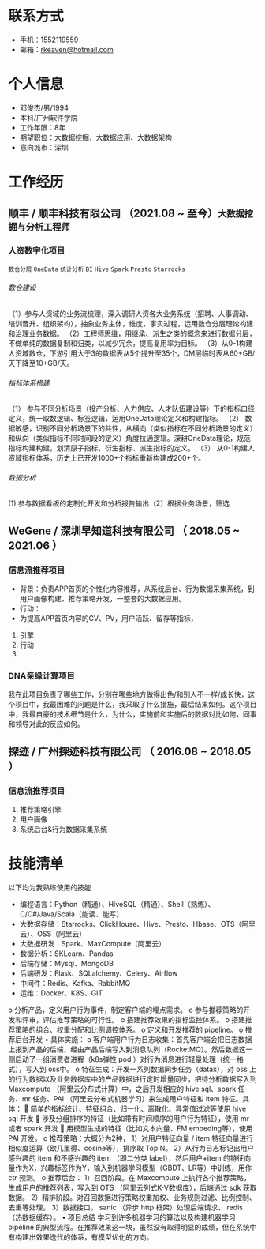 
# 联系方式

- 手机：1552119559
- 邮箱：rkeaven@hotmail.com
# 个人信息

 - 邓俊杰/男/1994 
 - 本科/广州软件学院 
 - 工作年限：8年
 - 期望职位：大数据挖掘，大数据应用、大数据架构
 - 意向城市：深圳

# 工作经历

## 顺丰 / 顺丰科技有限公司 （2021.08 ~ 至今）`大数据挖掘与分析工程师`

### 人资数字化项目

`数仓分层` `OneData` `统计分析` `BI` `Hive` `Spark` `Presto` `Starrocks` 

###### 数仓建设
（1）参与人资域的业务流梳理，深入调研人资各大业务系统（招聘、人事调动、培训晋升、组织架构），抽象业务主体，维度，事实过程，运用数仓分层理论构建和治理业务数据。
（2）工程师思维，用继承、派生之类的概念来进行数据分层，不做单纯的数据复制和归类，以减少冗余，提高复用率为目标。
（3）从0-1构建人资域数仓，下游引用大于3的数据表从5个提升至35个，DM层临时表从60+GB/天下降至10+GB/天。

###### 指标体系搭建
（1） 参与不同分析场景（投产分析、人力供应、人才队伍建设等）下的指标口径定义，统一取数逻辑、标签逻辑，运用OneData理论定义和构建指标。
（2） 数据敏感，识别不同分析场景下的共性，从横向（类似指标在不同分析场景的定义）和纵向（类似指标不同时间段的定义）角度拉通逻辑。深耕OneData理论，规范指标构建构建，划清原子指标，衍生指标、派生指标的定义。
（3） 从0-1构建人资域指标体系，历史上已开发1000+个指标重新构建成200+个。

###### 数据分析
(1) 参与数据看板的定制化开发和分析报告输出（2）根据业务场景，筛选
  
## WeGene / 深圳早知道科技有限公司 （ 2018.05 ~ 2021.06 ）

### 信息流推荐项目 
- 背景：负责APP首页的个性化内容推荐，从系统后台、行为数据采集系统，到用户画像构建、推荐策略开发，一整套的大数据应用。
- 行动：
-  为提高APP首页内容的CV、PV，用户活跃、留存等指标，
1. 引擎
2. 行动
3. 


### DNA亲缘计算项目
我在此项目负责了哪些工作，分别在哪些地方做得出色/和别人不一样/成长快，这个项目中，我最困难的问题是什么，我采取了什么措施，最后结果如何。这个项目中，我最自豪的技术细节是什么，为什么，实施前和实施后的数据对比如何，同事和领导对此的反应如何。

## 探迹 / 广州探迹科技有限公司  （ 2016.08 ~ 2018.05 ）

### 信息流推荐项目 
1. 推荐策略引擎
2. 用户画像
3. 系统后台&行为数据采集系统

    
    
# 技能清单
以下均为我熟练使用的技能

- 编程语言：Python（精通）、HiveSQL（精通）、Shell（熟练）、C/C#/Java/Scala（能读、能写）
- 大数据存储：Starrocks、ClickHouse、Hive、Presto、Hbase、OTS（阿里云）、OSS（阿里云）
- 大数据研发：Spark、MaxCompute（阿里云）
- 数据分析：SKLearn、Pandas
- 后端存储：Mysql、MongoDB
- 后端研发：Flask、SQLalchemy、Celery、Airflow
- 中间件：Redis、Kafka、RabbitMQ
- 运维：Docker、K8S、GIT


o	分析产品，定义用户行为事件，制定客户端的埋点需求。
o	参与推荐策略的开发和评审，评估推荐策略的可行性。
o	搭建推荐效果的指标监控体系。
o	搭建推荐策略的组合、权重分配和比例调控体系。
o	定义和开发推荐的 pipeline。
o	推荐后台开发
•	具体实施：
o	客户端用户行为日志收集：首先客户端会把日志数据上报到产品的后端，经由产品后端写入到消息队列（RocketMQ）。然后数据这一侧启动了一组消费者进程（k8s弹性 pod ）对行为消息进行轻量处理（统一格式），写入到 oss中。
o	特征生成：开发一系列数据同步任务（datax），对 oss  上的行为数据以及业务数据库中的产品数据进行定时增量同步，把待分析数据写入到 Maxcompute （阿里云分布式计算）中，之后开发相应的 hive sql、spark  任务、mr  任务、PAI （阿里云分布式机器学习）来生成用户特征和 item  特征。具体：
	简单的指标统计、特征组合、归一化、离散化、异常值过滤等使用 hive sql  开发
	涉及分组排序的特征（比如带有时间顺序的用户行为特征），使用 mr  或者 spark  开发
	用模型生成的特征（比如文本向量、FM embeding等），使用 PAI  开发。
o	推荐策略：大概分为2种，
1）对用户特征向量 / item  特征向量进行相似度运算（欧几里得、cosine等），排序取 Top N。
2）从行为日志标记出用户感兴趣的 item  和不感兴趣的 item （即二分类 label），然后用户+item  的特征向量作为X，兴趣标签作为Y，输入到机器学习模型（GBDT、LR等）中训练，用作 ctr  预测。
o	推荐后台：
1）召回阶段。在 Maxcompute  上执行各个推荐策略，生成用户的推荐列表，写入到 OTS （阿里云列式K-V数据库），后端通过 sdk  获取数据。
2）精排阶段。对召回数据进行策略权重加权、业务规则过滤、比例控制、去重等处理。
3）数据接口。 sanic （异步 http  框架）处理后端请求、 redis （热数据缓存）。
•	项目总结
学习到许多机器学习的算法以及构建机器学习 pipeline  的典型流程。在推荐效果这一块，虽然没有取得明显的成绩，但在系统中有构建出效果迭代的体系，有模型优化的方向。

